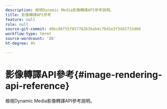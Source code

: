 ```yaml
---
description: 檢視Dynamic Media影像轉譯API參考說明。
title: 影像轉譯API參考
feature: null
role: null
source-git-commit: d0bc88f55f857762b3bab4c76d1e3f3dd2733d60
workflow-type: tm+mt
source-wordcount: '26'
ht-degree: 0%

---
```



# 影像轉譯API參考{#image-rendering-api-reference}

檢視Dynamic Media影像轉譯API參考說明。

